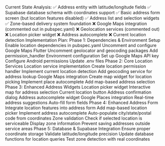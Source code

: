 Current State Analysis:
✅ Address entity with latitude/longitude fields
✅ Supabase database schema with coordinates support
✅ Basic address form screen (but location features disabled)
✅ Address list and selection widgets
✅ Zone-based delivery system foundation
❌ Google Maps integration (commented out in pubspec.yaml)
❌ Geolocation services (commented out)
❌ Location picker widget
❌ Address autocomplete
❌ Current location detection
Implementation Plan:
Phase 1: Dependencies & Environment Setup
Enable location dependencies in pubspec.yaml
Uncomment and configure Google Maps Flutter
Uncomment geolocator and geocoding packages
Add permission_handler
Environment configuration
Set up Google Maps API key
Configure Android permissions
Update .env files
Phase 2: Core Location Services
Location service implementation
Create location permission handler
Implement current location detection
Add geocoding service for address lookup
Google Maps integration
Create map widget for location picking
Implement place autocomplete
Add map-based address selection
Phase 3: Enhanced Address Widgets
Location picker widget
Interactive map for address selection
Current location button
Address confirmation dialog
Address autocomplete widget
Google Places integration
Real-time address suggestions
Auto-fill form fields
Phase 4: Enhanced Address Form
Integrate location features into address form
Add map-based location picker
Implement address autocomplete
Auto-populate city/state/postal code from coordinates
Zone validation
Check if selected location is serviceable
Display zone information
Prevent saving addresses outside service areas
Phase 5: Database & Supabase Integration
Ensure proper coordinate storage
Validate latitude/longitude precision
Update database functions for location queries
Test zone detection with real coordinates